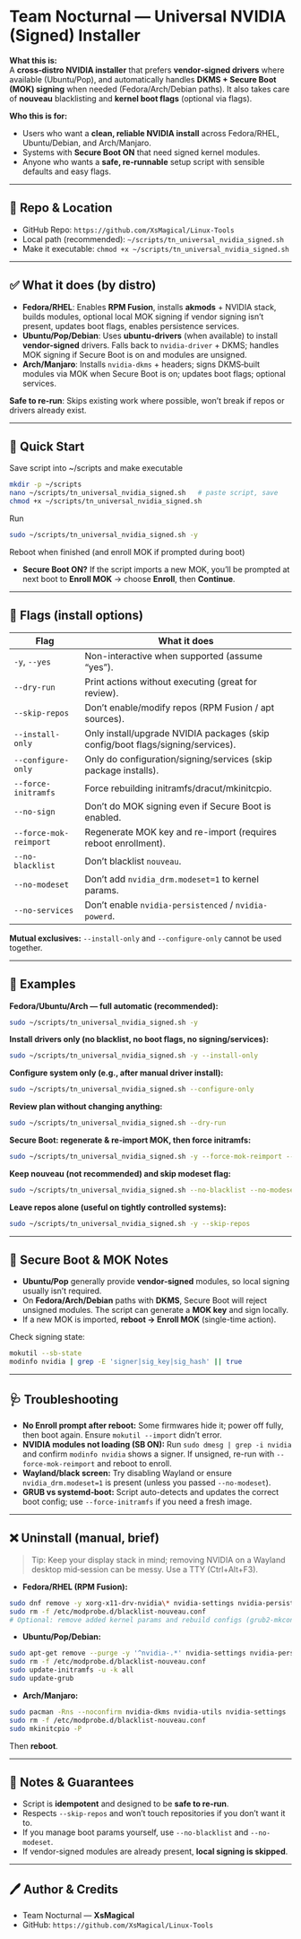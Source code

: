 # Team Nocturnal — Universal NVIDIA (Signed) Installer

**What this is:**  
A **cross‑distro NVIDIA installer** that prefers **vendor‑signed drivers** where available (Ubuntu/Pop), and automatically handles **DKMS + Secure Boot (MOK) signing** when needed (Fedora/Arch/Debian paths). It also takes care of **nouveau** blacklisting and **kernel boot flags** (optional via flags).

**Who this is for:**  
- Users who want a **clean, reliable NVIDIA install** across Fedora/RHEL, Ubuntu/Debian, and Arch/Manjaro.  
- Systems with **Secure Boot ON** that need signed kernel modules.  
- Anyone who wants a **safe, re‑runnable** setup script with sensible defaults and easy flags.

---

## 📁 Repo & Location

- GitHub Repo: `https://github.com/XsMagical/Linux-Tools`  
- Local path (recommended): `~/scripts/tn_universal_nvidia_signed.sh`  
- Make it executable: `chmod +x ~/scripts/tn_universal_nvidia_signed.sh`

---

## ✅ What it does (by distro)

- **Fedora/RHEL**: Enables **RPM Fusion**, installs **akmods** + NVIDIA stack, builds modules, optional local MOK signing if vendor signing isn’t present, updates boot flags, enables persistence services.  
- **Ubuntu/Pop/Debian**: Uses **ubuntu‑drivers** (when available) to install **vendor‑signed** drivers. Falls back to `nvidia-driver` + DKMS; handles MOK signing if Secure Boot is on and modules are unsigned.  
- **Arch/Manjaro**: Installs `nvidia-dkms` + headers; signs DKMS‑built modules via MOK when Secure Boot is on; updates boot flags; optional services.

**Safe to re‑run**: Skips existing work where possible, won’t break if repos or drivers already exist.

---

## 🚀 Quick Start


Save script into ~/scripts and make executable
```bash
mkdir -p ~/scripts
nano ~/scripts/tn_universal_nvidia_signed.sh   # paste script, save
chmod +x ~/scripts/tn_universal_nvidia_signed.sh
```


Run
```bash
sudo ~/scripts/tn_universal_nvidia_signed.sh -y
```


Reboot when finished (and enroll MOK if prompted during boot)


- **Secure Boot ON?** If the script imports a new MOK, you’ll be prompted at next boot to **Enroll MOK** → choose **Enroll**, then **Continue**.

---

## 🧰 Flags (install options)

| Flag | What it does |
|---|---|
| `-y`, `--yes` | Non-interactive when supported (assume “yes”). |
| `--dry-run` | Print actions without executing (great for review). |
| `--skip-repos` | Don’t enable/modify repos (RPM Fusion / apt sources). |
| `--install-only` | Only install/upgrade NVIDIA packages (skip config/boot flags/signing/services). |
| `--configure-only` | Only do configuration/signing/services (skip package installs). |
| `--force-initramfs` | Force rebuilding initramfs/dracut/mkinitcpio. |
| `--no-sign` | Don’t do MOK signing even if Secure Boot is enabled. |
| `--force-mok-reimport` | Regenerate MOK key and re-import (requires reboot enrollment). |
| `--no-blacklist` | Don’t blacklist `nouveau`. |
| `--no-modeset` | Don’t add `nvidia_drm.modeset=1` to kernel params. |
| `--no-services` | Don’t enable `nvidia-persistenced` / `nvidia-powerd`. |

**Mutual exclusives:** `--install-only` and `--configure-only` cannot be used together.

---

## 🧪 Examples

**Fedora/Ubuntu/Arch — full automatic (recommended):**
```bash
sudo ~/scripts/tn_universal_nvidia_signed.sh -y
```

**Install drivers only (no blacklist, no boot flags, no signing/services):**
```bash
sudo ~/scripts/tn_universal_nvidia_signed.sh -y --install-only
```

**Configure system only (e.g., after manual driver install):**
```bash
sudo ~/scripts/tn_universal_nvidia_signed.sh --configure-only
```

**Review plan without changing anything:**
```bash
sudo ~/scripts/tn_universal_nvidia_signed.sh --dry-run
```

**Secure Boot: regenerate & re-import MOK, then force initramfs:**
```bash
sudo ~/scripts/tn_universal_nvidia_signed.sh -y --force-mok-reimport --force-initramfs
```

**Keep nouveau (not recommended) and skip modeset flag:**
```bash
sudo ~/scripts/tn_universal_nvidia_signed.sh --no-blacklist --no-modeset
```

**Leave repos alone (useful on tightly controlled systems):**
```bash
sudo ~/scripts/tn_universal_nvidia_signed.sh -y --skip-repos
```

---

## 🔐 Secure Boot & MOK Notes

- **Ubuntu/Pop** generally provide **vendor‑signed** modules, so local signing usually isn’t required.  
- On **Fedora/Arch/Debian** paths with **DKMS**, Secure Boot will reject unsigned modules. The script can generate a **MOK key** and sign locally.  
- If a new MOK is imported, **reboot → Enroll MOK** (single-time action).

Check signing state:
```bash
mokutil --sb-state
modinfo nvidia | grep -E 'signer|sig_key|sig_hash' || true
```

---

## 🩺 Troubleshooting

- **No Enroll prompt after reboot:** Some firmwares hide it; power off fully, then boot again. Ensure `mokutil --import` didn’t error.  
- **NVIDIA modules not loading (SB ON):** Run `sudo dmesg | grep -i nvidia` and confirm `modinfo nvidia` shows a signer. If unsigned, re-run with `--force-mok-reimport` and reboot to enroll.  
- **Wayland/black screen:** Try disabling Wayland or ensure `nvidia_drm.modeset=1` is present (unless you passed `--no-modeset`).  
- **GRUB vs systemd‑boot:** Script auto-detects and updates the correct boot config; use `--force-initramfs` if you need a fresh image.

---

## ❌ Uninstall (manual, brief)

> Tip: Keep your display stack in mind; removing NVIDIA on a Wayland desktop mid‑session can be messy. Use a TTY (Ctrl+Alt+F3).

- **Fedora/RHEL (RPM Fusion):**
```bash
sudo dnf remove -y xorg-x11-drv-nvidia\* nvidia-settings nvidia-persistenced
sudo rm -f /etc/modprobe.d/blacklist-nouveau.conf
# Optional: remove added kernel params and rebuild configs (grub2-mkconfig/bootctl).
```

- **Ubuntu/Pop/Debian:**
```bash
sudo apt-get remove --purge -y '^nvidia-.*' nvidia-settings nvidia-persistenced
sudo rm -f /etc/modprobe.d/blacklist-nouveau.conf
sudo update-initramfs -u -k all
sudo update-grub
```

- **Arch/Manjaro:**
```bash
sudo pacman -Rns --noconfirm nvidia-dkms nvidia-utils nvidia-settings
sudo rm -f /etc/modprobe.d/blacklist-nouveau.conf
sudo mkinitcpio -P
```

Then **reboot**.

---

## 🧷 Notes & Guarantees

- Script is **idempotent** and designed to be **safe to re‑run**.  
- Respects `--skip-repos` and won’t touch repositories if you don’t want it to.  
- If you manage boot params yourself, use `--no-blacklist` and `--no-modeset`.  
- If vendor-signed modules are already present, **local signing is skipped**.

---

## 🖊 Author & Credits

- Team Nocturnal — **XsMagical**  
- GitHub: `https://github.com/XsMagical/Linux-Tools`
